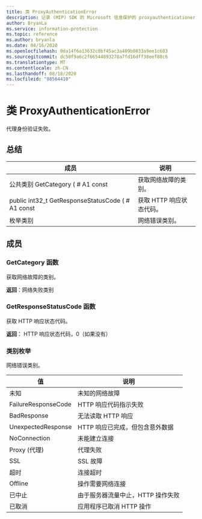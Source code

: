 ```yaml
---
title: 类 ProxyAuthenticationError
description: 记录 (MIP) SDK 的 Microsoft 信息保护的 proxyauthenticationerror：：未定义的类。
author: BryanLa
ms.service: information-protection
ms.topic: reference
ms.author: bryanla
ms.date: 04/16/2020
ms.openlocfilehash: 0da14f6a13632c0bf45ac3a409b0033a9ee1c603
ms.sourcegitcommit: dc50f9a6c2f66544893278a7fd16dff38eef88c6
ms.translationtype: MT
ms.contentlocale: zh-CN
ms.lasthandoff: 08/18/2020
ms.locfileid: "88564410"
---
```

# <a name="class-proxyauthenticationerror"></a>类 ProxyAuthenticationError 
代理身份验证失败。
  
## <a name="summary"></a>总结

| 成员                                       | 说明
|-----------------------------------------------|---------------------------------------------
| 公共类别 GetCategory ( # A1 const           |  获取网络故障的类别。
| public int32_t GetResponseStatusCode ( # A1 const  |  获取 HTTP 响应状态代码。
| 枚举类别                                 |  网络错误类别。
  
## <a name="members"></a>成员
  
### <a name="getcategory-function"></a>GetCategory 函数

获取网络故障的类别。

**返回**：网络失败类别
  
### <a name="getresponsestatuscode-function"></a>GetResponseStatusCode 函数

获取 HTTP 响应状态代码。

**返回**： HTTP 响应状态代码，0（如果没有）
  
### <a name="category-enum"></a>类别枚举

网络错误类别。

| 值                   | 说明
|--------------------------|---------------------------------------------
| 未知                  | 未知的网络故障
| FailureResponseCode      | HTTP 响应代码指示失败
| BadResponse              | 无法读取 HTTP 响应
| UnexpectedResponse       | HTTP 响应已完成，但包含意外数据
| NoConnection             | 未能建立连接
| Proxy (代理)                    | 代理失败
| SSL                      | SSL 故障
| 超时                  | 连接超时
| Offline                  | 操作需要网络连接
| 已中止                | 由于服务器流量中止，HTTP 操作失败
| 已取消                | 应用程序已取消 HTTP 操作
